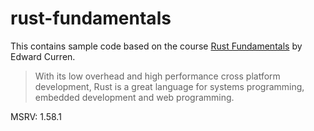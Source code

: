# rust-fundamentals

This contains sample code based on the course [Rust Fundamentals](https://app.pluralsight.com/library/courses/fundamentals-rust/table-of-contents) by Edward Curren.

> With its low overhead and high performance cross platform development, Rust is a great language for systems programming, embedded development and web programming.

MSRV: 1.58.1
